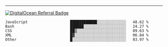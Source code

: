 ---
[![DigitalOcean Referral Badge](https://web-platforms.sfo2.digitaloceanspaces.com/WWW/Badge%203.svg)](https://www.digitalocean.com/?refcode=37fa54d82492&utm_campaign=Referral_Invite&utm_medium=Referral_Program&utm_source=badge)

<!--START_SECTION:waka-->

```text
JavaScript                   ████████████░░░░░░░░░░░░░   48.62 %
Bash                         ██████░░░░░░░░░░░░░░░░░░░   24.27 %
CSS                          ██▒░░░░░░░░░░░░░░░░░░░░░░   09.63 %
XML                          █▓░░░░░░░░░░░░░░░░░░░░░░░   06.84 %
Other                        █░░░░░░░░░░░░░░░░░░░░░░░░   03.97 %
```

<!--END_SECTION:waka-->


[linkedin]: https://www.linkedin.com/in/mohamed-elh/

